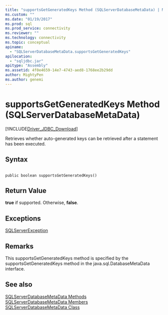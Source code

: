 ```yaml
---
title: "supportsGetGeneratedKeys Method (SQLServerDatabaseMetaData) | Microsoft Docs"
ms.custom: ""
ms.date: "01/19/2017"
ms.prod: sql
ms.prod_service: connectivity
ms.reviewer: ""
ms.technology: connectivity
ms.topic: conceptual
apiname: 
  - "SQLServerDatabaseMetaData.supportsGetGeneratedKeys"
apilocation: 
  - "sqljdbc.jar"
apitype: "Assembly"
ms.assetid: 4f0e4659-14e7-4743-aed8-1768ee2b29dd
author: MightyPen
ms.author: genemi
---
```

# supportsGetGeneratedKeys Method (SQLServerDatabaseMetaData)
[!INCLUDE[Driver_JDBC_Download](../../../includes/driver_jdbc_download.md)]

  Retrieves whether auto-generated keys can be retrieved after a statement has been executed.  
  
## Syntax  
  
```  
  
public boolean supportsGetGeneratedKeys()  
```  
  
## Return Value  
 **true** if supported. Otherwise, **false**.  
  
## Exceptions  
 [SQLServerException](../../../connect/jdbc/reference/sqlserverexception-class.md)  
  
## Remarks  
 This supportsGetGeneratedKeys method is specified by the supportsGetGeneratedKeys method in the java.sql.DatabaseMetaData interface.  
  
## See also  
 [SQLServerDatabaseMetaData Methods](../../../connect/jdbc/reference/sqlserverdatabasemetadata-methods.md)   
 [SQLServerDatabaseMetaData Members](../../../connect/jdbc/reference/sqlserverdatabasemetadata-members.md)   
 [SQLServerDatabaseMetaData Class](../../../connect/jdbc/reference/sqlserverdatabasemetadata-class.md)  
  
  
